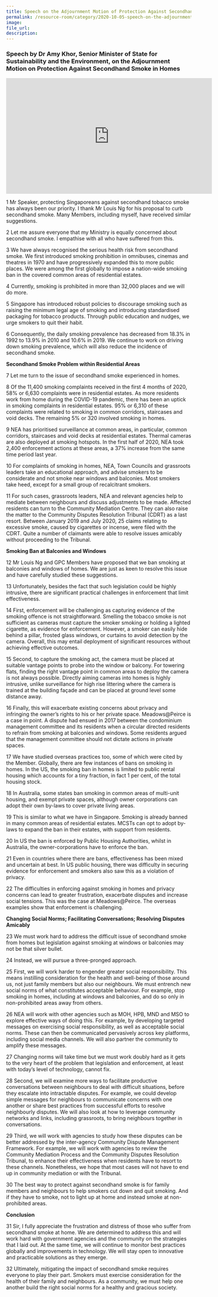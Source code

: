 ```yaml
---  
title: Speech on the Adjournment Motion of Protection Against Secondhand Smoke in Homes by Dr Amy Khor, Senior Minister of State for Sustainability and the Environment  
permalink: /resource-room/category/2020-10-05-speech-on-the-adjournment-motion-of-protection-against-secondhand-smoke-in-homes/  
image:  
file_url:  
description:  
---  
```


### Speech by Dr Amy Khor, Senior Minister of State for Sustainability and the Environment, on the Adjournment Motion on Protection Against Secondhand Smoke in Homes  

<div class="bp-youtube">  

<iframe width="560" height="315" src="https://www.youtube.com/embed/tlL9hAaltw0" frameborder="0" allow="accelerometer; autoplay; clipboard-write; encrypted-media; gyroscope; picture-in-picture" allowfullscreen></iframe>  

</div>  

1	Mr Speaker, protecting Singaporeans against secondhand tobacco smoke has always been our priority. I thank Mr Louis Ng for his proposal to curb secondhand smoke. Many Members, including myself, have received similar suggestions.  

2	Let me assure everyone that my Ministry is equally concerned about secondhand smoke. I empathise with all who have suffered from this.  

3	We have always recognised the serious health risk from secondhand smoke. We first introduced smoking prohibition in omnibuses, cinemas and theatres in 1970 and have progressively expanded this to more public places. We were among the first globally to impose a nation-wide smoking ban in the covered common areas of residential estates.  

4	Currently, smoking is prohibited in more than 32,000 places and we will do more.  
 
5	Singapore has introduced robust policies to discourage smoking such as raising the minimum legal age of smoking and introducing standardised packaging for tobacco products. Through public education and nudges, we urge smokers to quit their habit.  

6	Consequently, the daily smoking prevalence has decreased from 18.3% in 1992 to 13.9% in 2010 and 10.6% in 2019. We continue to work on driving down smoking prevalence, which will also reduce the incidence of secondhand smoke.  

**Secondhand Smoke Problem within Residential Areas**  

7	Let me turn to the issue of secondhand smoke experienced in homes.  

8	Of the 11,400 smoking complaints received in the first 4 months of 2020, 58% or 6,630 complaints were in residential estates. As more residents work from home during the COVID-19 pandemic, there has been an uptick in smoking complaints in residential estates. 95% or 6,310 of these complaints were related to smoking in common corridors, staircases and void decks. The remaining 5% or 320 involved smoking in homes.  

9	NEA has prioritised surveillance at common areas, in particular, common corridors, staircases and void decks at residential estates. Thermal cameras are also deployed at smoking hotspots. In the first half of 2020, NEA took 2,400 enforcement actions at these areas, a 37% increase from the same time period last year.  

10	For complaints of smoking in homes, NEA, Town Councils and grassroots leaders take an educational approach, and advise smokers to be considerate and not smoke near windows and balconies. Most smokers take heed, except for a small group of recalcitrant smokers.  

11	For such cases, grassroots leaders, NEA and relevant agencies help to mediate between neighbours and discuss adjustments to be made. Affected residents can turn to the Community Mediation Centre. They can also raise the matter to the Community Disputes Resolution Tribunal (CDRT) as a last resort. Between January 2019 and July 2020, 25 claims relating to excessive smoke, caused by cigarettes or incense, were filed with the CDRT. Quite a number of claimants were able to resolve issues amicably without proceeding to the Tribunal.  

**Smoking Ban at Balconies and Windows**  

12	Mr Louis Ng and GPC Members have proposed that we ban smoking at balconies and windows of homes. We are just as keen to resolve this issue and have carefully studied these suggestions.  

13	Unfortunately, besides the fact that such legislation could be highly intrusive, there are significant practical challenges in enforcement that limit effectiveness.  

14	First, enforcement will be challenging as capturing evidence of the smoking offence is not straightforward. Smelling the tobacco smoke is not sufficient as cameras must capture the smoker smoking or holding a lighted cigarette, as evidence for enforcement. However, a smoker can easily hide behind a pillar, frosted glass windows, or curtains to avoid detection by the camera. Overall, this may entail deployment of significant resources without achieving effective outcomes.  

15	Second, to capture the smoking act, the camera must be placed at suitable vantage points to probe into the window or balcony. For towering flats, finding the right vantage point in common areas to deploy the camera is not always possible. Directly aiming cameras into homes is highly intrusive, unlike surveillance for high rise littering where the camera is trained at the building façade and can be placed at ground level some distance away.  

16	Finally, this will exacerbate existing concerns about privacy and infringing the owner’s rights to his or her private space.  Meadows@Peirce is a case in point. A dispute had ensued in 2017 between the condominium management committee and its residents when a circular directed residents to refrain from smoking at balconies and windows. Some residents argued that the management committee should not dictate actions in private spaces.  

17	We have studied overseas practices too, some of which were cited by the Member. Globally, there are few instances of bans on smoking in homes. In the US, the smoking ban in homes is limited to public rental housing which accounts for a tiny fraction, in fact 1 per cent, of the total housing stock.  

18	In Australia, some states ban smoking in common areas of multi-unit housing, and exempt private spaces, although owner corporations can adopt their own by-laws to cover private living areas.  

19	This is similar to what we have in Singapore. Smoking is already banned in many common areas of residential estates. MCSTs can opt to adopt by-laws to expand the ban in their estates, with support from residents.  

20	In US the ban is enforced by Public Housing Authorities, whilst in Australia, the owner-corporations have to enforce the ban.  

21	Even in countries where there are bans, effectiveness has been mixed and uncertain at best. In US public housing, there was difficulty in securing evidence for enforcement and smokers also saw this as a violation of privacy.  

22	The difficulties in enforcing against smoking in homes and privacy concerns can lead to greater frustration, exacerbate disputes and increase social tensions. This was the case at Meadows@Peirce. The overseas examples show that enforcement is challenging.  

**Changing Social Norms; Facilitating Conversations; Resolving Disputes Amicably**  

23	We must work hard to address the difficult issue of secondhand smoke from homes but legislation against smoking at windows or balconies may not be that silver bullet.  

24	Instead, we will pursue a three-pronged approach.  

25	First, we will work harder to engender greater social responsibility. This means instilling consideration for the health and well-being of those around us, not just family members but also our neighbours. We must entrench new social norms of what constitutes acceptable behaviour. For example, stop smoking in homes, including at windows and balconies, and do so only in non-prohibited areas away from others.  

26	NEA will work with other agencies such as MOH, HPB, MND and MSO to explore effective ways of doing this. For example, by developing targeted messages on exercising social responsibility, as well as acceptable social norms. These can then be communicated pervasively across key platforms, including social media channels.  We will also partner the community to amplify these messages.  

27	Changing norms will take time but we must work doubly hard as it gets to the very heart of the problem that legislation and enforcement, at least with today’s level of technology, cannot fix.  

28	Second, we will examine more ways to facilitate productive conversations between neighbours to deal with difficult situations, before they escalate into intractable disputes. For example, we could develop simple messages for neighbours to communicate concerns with one another or share best practices from successful efforts to resolve neighbourly disputes. We will also look at how to leverage community networks and links, including grassroots, to bring neighbours together in conversations.  

29	Third, we will work with agencies to study how these disputes can be better addressed by the inter-agency Community Dispute Management Framework. For example, we will work with agencies to review the Community Mediation Process and the Community Disputes Resolution Tribunal, to enhance their effectiveness when residents have to resort to these channels. Nonetheless, we hope that most cases will not have to end up in community mediation or with the Tribunal.  

30	The best way to protect against secondhand smoke is for family members and neighbours to help smokers cut down and quit smoking. And if they have to smoke, not to light up at home and instead smoke at non-prohibited areas.  

**Conclusion**  

31	Sir, I fully appreciate the frustration and distress of those who suffer from secondhand smoke at home. We are determined to address this and will work hard with government agencies and the community on the strategies that I laid out. At the same time, we will continue to monitor best practices globally and improvements in technology. We will stay open to innovative and practicable solutions as they emerge.  

32	Ultimately, mitigating the impact of secondhand smoke requires everyone to play their part. Smokers must exercise consideration for the health of their family and neighbours.  As a community, we must help one another build the right social norms for a healthy and gracious society.  
